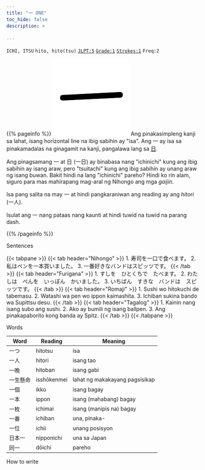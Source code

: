 ```yaml
---
title: "一 ONE"
toc_hide: false
description: >

---
```

`ICHI, ITSU` `hito, hito(tsu)` [`JLPT:5`](../../jlpt/5/) [`Grade:1`](../../grade/1/) [`Strokes:1`](../../strokes/#1-stroke) `Freq:2`

{{% pageinfo %}}
 <img src="一.png" class="grade1" alt="一"> Ang pinakasimpleng kanji sa lahat, isang horizontal line na ibig sabihin ay "isa". Ang 一 ay isa sa pinakamadalas na ginagamit na kanji, pangalawa lang sa [日](../日/).

Ang pinagsamang 一 at 日 (一日) ay binabasa nang "ichinichi" kung ang ibig sabihin ay isang araw, pero "tsuitachi" kung ang ibig sabihin ay unang araw ng isang buwan. Bakit hindi na lang "ichinichi" pareho? Hindi ko rin alam, siguro para mas mahirapang mag-aral ng Nihongo ang mga *gaijin*.

Isa pang salita na may 一 at hindi pangkaraniwan ang reading ay ang *hitori* (一人).

Isulat ang 一 nang pataas nang kaunti at hindi tuwid na tuwid na parang dash.

{{% /pageinfo %}}

<span class="kanjih">Sentences</span>

{{< tabpane >}}
  {{< tab header="Nihongo" >}}
    1. 寿司を一口で食べます。
    2. 私はペンを一本買いました。
    3. 一番好きなバンドはスピッツです。
  {{< /tab >}}
  {{< tab header="Furigana" >}}
    1. すしを　ひとくちで　たべます。
    2. わたしは　ぺんを　いっぽん　かいました。
    3. いちばん　すきな　バンドは　スピッツです。
  {{< /tab >}}
    {{< tab header="Romaji" >}}
    1. Sushi wo hitokuchi de tabemasu.
    2. Watashi wa pen wo ippon kaimashita.
    3. Ichiban sukina bando wa Supittsu desu.
  {{< /tab >}}
  {{< tab header="Tagalog" >}}
    1. Kainin nang isang subo ang sushi.
    2. Ako ay bumili ng isang ballpen.
    3. Ang pinakapaborito kong banda ay Spitz.
  {{< /tab >}}
{{< /tabpane >}}

<span class="kanjih">Words</span>

|Word|Reading|Meaning|
|--------|---------|---------|
|一つ|hitotsu|isa|
|一人|hitori|isang tao|
|一晩|hitoban|isang gabi|
|一生懸命|isshōkenmei|lahat ng makakayang pagsisikap|
|一個|ikko|isang bagay|
|一本|ippon|isang (mahabang) bagay|
|一枚|ichimai|isang (manipis na) bagay|
|一番|ichiban|una, pinaka-|
|一位|ichii|unang posisyon|
|日本一|nipponichi|una sa Japan|
|同一|dōichi|pareho|

<span class="kanjih">How to write</span>

<div id="myvideo"></div>

<script async src="https://www.youtube.com/iframe_api"></script>
<script>
var player;
var videoId='BqIEOf81jBk';
var startSeconds = 1;  // set your own video start time when loop play
var endSeconds = 5;   // set your own video end time when loop play
var playerConfig = {
  height: '315',
  width: '560',
  videoId: videoId,
  playerVars: {

    autoplay: 0,            // Auto-play the video on load
    controls: 1,            // Show pause/play buttons in player
    showinfo: 0,            // Hide the video title
    modestbranding: 0,      // Hide the Youtube Logo
    fs: 1,                  // Hide the full screen button
    cc_load_policy: 0,      // Hide closed captions
    iv_load_policy: 3,      // Hide the Video Annotations
    start: startSeconds,
    end: endSeconds,
    autohide: 1, // Hide video controls when playing
  },
  events: {
       'onStateChange': onStateChange,       // reference to Iframe API
        onReady: function(e) {              // mute the video when loaded
        e.target.mute();             
      }
    }
};
//excute the video in div
function onYouTubePlayerAPIReady() {

  player = new YT.Player('myvideo', playerConfig);

}
//repload the video when onStateChange=YT.PlayerState.ENDED)
function onStateChange(state) {
  if (state.data === YT.PlayerState.ENDED) {
    player.loadVideoById({
      videoId: videoId,
      startSeconds: startSeconds,
      endSeconds: endSeconds

    });
  }
}

</script>